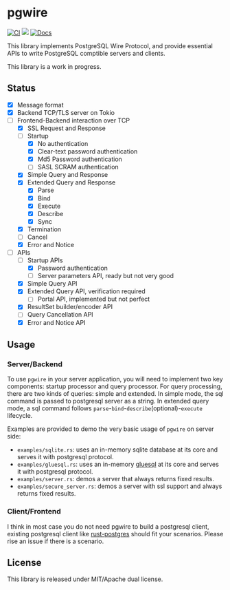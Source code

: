 # pgwire

[![CI](https://github.com/sunng87/pgwire/actions/workflows/ci.yml/badge.svg)](https://github.com/sunng87/pgwire/actions/workflows/ci.yml)
[![](https://img.shields.io/crates/v/pgwire)](https://crates.io/crates/pgwire)
[![Docs](https://docs.rs/pgwire/badge.svg)](https://docs.rs/pgwire/latest/pgwire/)


This library implements PostgreSQL Wire Protocol, and provide essential APIs to
write PostgreSQL comptible servers and clients.

This library is a work in progress.

## Status

- [x] Message format
- [x] Backend TCP/TLS server on Tokio
- [ ] Frontend-Backend interaction over TCP
  - [x] SSL Request and Response
  - [ ] Startup
    - [x] No authentication
    - [x] Clear-text password authentication
    - [x] Md5 Password authentication
    - [ ] SASL SCRAM authentication
  - [x] Simple Query and Response
  - [x] Extended Query and Response
    - [x] Parse
    - [x] Bind
    - [x] Execute
    - [x] Describe
    - [x] Sync
  - [x] Termination
  - [ ] Cancel
  - [x] Error and Notice
- [ ] APIs
  - [ ] Startup APIs
    - [x] Password authentication
    - [ ] Server parameters API, ready but not very good
  - [x] Simple Query API
  - [x] Extended Query API, verification required
    - [ ] Portal API, implemented but not perfect
  - [x] ResultSet builder/encoder API
  - [ ] Query Cancellation API
  - [x] Error and Notice API

## Usage

### Server/Backend

To use `pgwire` in your server application, you will need to implement two key
components: startup processor and query processor. For query processing, there
are two kinds of queries: simple and extended. In simple mode, the sql command
is passed to postgresql server as a string. In extended query mode, a sql
command follows `parse`-`bind`-`describe`(optional)-`execute` lifecycle.

Examples are provided to demo the very basic usage of `pgwire` on server side:

- `examples/sqlite.rs`: uses an in-memory sqlite database at its core and serves
  it with postgresql protocol.
- `examples/gluesql.rs`: uses an in-memory
  [gluesql](https://github.com/gluesql/gluesql) at its core and serves
  it with postgresql protocol.
- `examples/server.rs`: demos a server that always returns fixed results.
- `examples/secure_server.rs`: demos a server with ssl support and always
  returns fixed results.

### Client/Frontend

I think in most case you do not need pgwire to build a postgresql client,
existing postgresql client like
[rust-postgres](https://github.com/sfackler/rust-postgres) should fit your
scenarios. Please rise an issue if there is a scenario.

## License

This library is released under MIT/Apache dual license.
